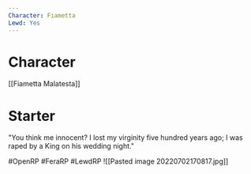 ```yaml
---
Character: Fiametta
Lewd: Yes
---
```

# Character
[[Fiametta Malatesta]]

# Starter
"You think me innocent? I lost my virginity five hundred years ago; I was raped by a King on his wedding night." 

#OpenRP #FeraRP #LewdRP 
![[Pasted image 20220702170817.jpg]]